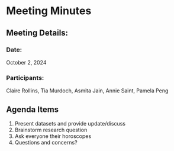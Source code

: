 # Meeting Minutes 
## Meeting Details:
### Date: 
October 2, 2024
### Participants: 
Claire Rollins, Tia Murdoch, Asmita Jain, Annie Saint, Pamela Peng

## Agenda Items
1. Present datasets and provide update/discuss 
2. Brainstorm research question
3. Ask everyone their horoscopes
4. Questions and concerns?
